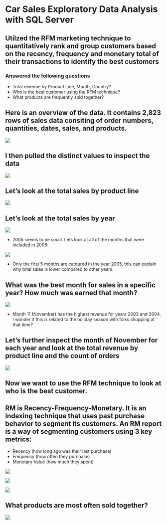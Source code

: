 # Car Sales Exploratory Data Analysis with SQL Server
## Utilzed the RFM marketing technique to quantitatively rank and group customers based on the recency, frequency and monetary total of their transactions to identify the best customers
### Answered the following questions
 - Total revenue by Product Line, Month, Country?
 - Who is the best customer using the RFM technique?
 - What products are frequently sold together?
 
 ## Here is an overview of the data. It contains 2,823 rows of sales data consiting of order numbers, quantities, dates, sales, and products.
 
 ![](https://github.com/cdauksas/PortfolioProjects/blob/main/images/Overview.png)
 
 ## I then pulled the distinct values to inspect the data
 
  ![](https://github.com/cdauksas/PortfolioProjects/blob/main/images/InspectDistincts.png)
  
 ## Let’s look at the total sales by product line

 ![](https://github.com/cdauksas/PortfolioProjects/blob/main/images/SalesProductLine.png)

## Let’s look at the total sales by year

 ![](https://github.com/cdauksas/PortfolioProjects/blob/main/images/SalesYear.png)
 
- 2005 seems to be small. Lets look at all of the months that were included in 2005:

![](https://github.com/cdauksas/PortfolioProjects/blob/main/images/Sales2005.png)

- Only the first 5 months are captured in the year 2005, this can explain why total sales is lower compared to other years.

## What was the best month for sales in a specific year? How much was earned that month?

![](https://github.com/cdauksas/PortfolioProjects/blob/main/images/SalesMonth.png)

- Month 11 (November) has the highest revenue for years 2003 and 2004. I wonder if this is related to the holiday season with folks shopping at that time?

## Let’s further inspect the month of November for each year and look at the total revenue by product line and the count of orders

![](https://github.com/cdauksas/PortfolioProjects/blob/main/images/Sales11.png)


## Now we want to use the RFM technique to look at who is the best customer.

## RM is Recency-Frequency-Monetary. It is an indexing technique that uses past purchase behavior to segment its customers. An RM report is a way of segmenting customers using 3 key metrics:
 - Recency (how long ago was their last purchase)
 - Frequency (how often they purchase)
 - Monetary Value (how much they spent)

![](https://github.com/cdauksas/PortfolioProjects/blob/main/images/RFM1.png)

![](https://github.com/cdauksas/PortfolioProjects/blob/main/images/RFM2.png)

![](https://github.com/cdauksas/PortfolioProjects/blob/main/images/rfm3.png)


## What products are most often sold together?

![](https://github.com/cdauksas/PortfolioProjects/blob/main/images/ProductsSoldTogether.png)











 
 
 
